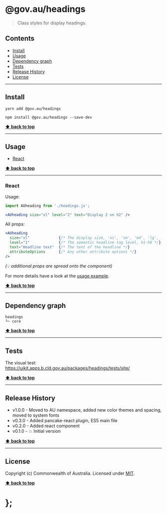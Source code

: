 @gov.au/headings
============

> Class styles for display headings.


## Contents

* [Install](#install)
* [Usage](#usage)
* [Dependency graph](#dependency-graph)
* [Tests](#tests)
* [Release History](#release-history)
* [License](#license)


----------------------------------------------------------------------------------------------------------------------------------------------------------------


## Install


```shell
yarn add @gov.au/headings
```

```shell
npm install @gov.au/headings --save-dev
```


**[⬆ back to top](#contents)**


----------------------------------------------------------------------------------------------------------------------------------------------------------------


## Usage


* [React](#react)


**[⬆ back to top](#contents)**


----------------------------------------------------------------------------------------------------------------------------------------------------------------


### React

Usage:

```jsx
import AUheading from './headings.js';

<AUheading size="xl" level="2" text="Display 2 on h2" />
```

All props:

```jsx
<AUheading
  size="xl"             {/* The display size, 'xs', 'sm', 'md', 'lg', 'xl', 'xxl', 'xxxl' */}
  level="1"             {/* The semantic headline tag level, h1-h6 */}
  text="Headline text"  {/* The text of the headline */}
  attributeOptions      {/* Any other attribute options */}
/>
```
_(💡 additional props are spread onto the component)_

For more details have a look at the [usage example](https://github.com/govau/uikit/tree/master/packages/headings/tests/react/index.js).


**[⬆ back to top](#contents)**


----------------------------------------------------------------------------------------------------------------------------------------------------------------


## Dependency graph

```shell
headings
└─ core
```


**[⬆ back to top](#contents)**


----------------------------------------------------------------------------------------------------------------------------------------------------------------


## Tests

The visual test: https://uikit.apps.b.cld.gov.au/packages/headings/tests/site/


**[⬆ back to top](#contents)**


----------------------------------------------------------------------------------------------------------------------------------------------------------------


## Release History

* v1.0.0 - Moved to AU namespace, added new color themes and spacing, moved to system fonts
* v0.3.0 - Added pancake-react plugin, ES5 main file
* v0.2.0 - Added react component
* v0.1.0 - 💥 Initial version


**[⬆ back to top](#contents)**


----------------------------------------------------------------------------------------------------------------------------------------------------------------


## License

Copyright (c) Commonwealth of Australia.
Licensed under [MIT](https://raw.githubusercontent.com/govau/uikit/packages/core/master/LICENSE).


**[⬆ back to top](#contents)**

# };
